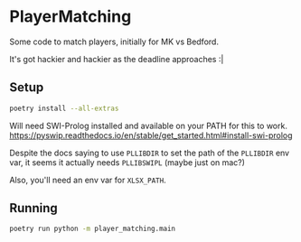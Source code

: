 # PlayerMatching

Some code to match players, initially for MK vs Bedford.

It's got hackier and hackier as the deadline approaches :|

## Setup

```bash
poetry install --all-extras
```

Will need SWI-Prolog installed and available on your PATH for this to work.
https://pyswip.readthedocs.io/en/stable/get_started.html#install-swi-prolog

Despite the docs saying to use `PLLIBDIR` to set the path of the `PLLIBDIR` env var, it seems it actually needs `PLLIBSWIPL` (maybe just on mac?)

Also, you'll need an env var for `XLSX_PATH`.

## Running


```bash
poetry run python -m player_matching.main
```


